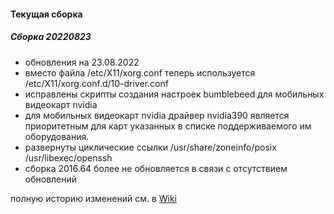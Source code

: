 #### Текущая сборка
##### Сборка 20220823
* обновления на 23.08.2022
* вместо файла /etc/X11/xorg.conf теперь используется /etc/X11/xorg.conf.d/10-driver.conf
* исправлены скрипты создания настроек bumblebeed для мобильных видеокарт nvidia
* для мобильных видеокарт nvidia драйвер nvidia390 является приоритетным для карт указанных в списке поддерживаемого им оборудования.
* развернуты циклические ссылки /usr/share/zoneinfo/posix /usr/libexec/openssh
* сборка 2016.64 более не обновляется в связи с отсутствием обновлений

полную историю изменений см. в [Wiki](https://github.com/magos-linux/magos-linux/wiki/История)
